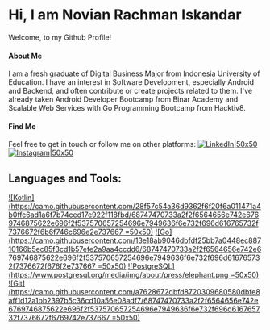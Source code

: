 # Hi, I am Novian Rachman Iskandar  

Welcome, to my Github Profile!

#### About Me

I am a fresh graduate of Digital Business Major from Indonesia University of Education. I have an interest in Software Development, especially Android and Backend, and often contribute or create projects related to them. I've already taken Android Developer Bootcamp from Binar Academy and Scalable Web Services with Go Programming Bootcamp from Hacktiv8.

#### Find Me
Feel free to get in touch or follow me on other platforms:
[![LinkedIn|50x50](https://camo.githubusercontent.com/c8a9c5b414cd812ad6a97a46c29af67239ddaeae08c41724ff7d945fb4c047e5/68747470733a2f2f6564656e742e6769746875622e696f2f537570657254696e7949636f6e732f696d616765732f7376672f6c696e6b6564696e2e737667)](https://www.linkedin.com/in/novianrachman/)
[![Instagram|50x50](https://camo.githubusercontent.com/c9dacf0f25a1489fdbc6c0d2b41cda58b77fa210a13a886d6f99e027adfbd358/68747470733a2f2f6564656e742e6769746875622e696f2f537570657254696e7949636f6e732f696d616765732f7376672f696e7374616772616d2e737667)](https://www.instagram.com/novian.rachmann/)

<!-- ## Github Stats
![GitHub Stats](https://github-readme-stats.vercel.app/api?username=novianr90&show_icons=true) -->

## Languages and Tools:
[![Kotlin](https://camo.githubusercontent.com/28f57c54a36d9362f6f20f6a011471a4b0ffc6ad1a6f7b74ced17e922f118fbd/68747470733a2f2f6564656e742e6769746875622e696f2f537570657254696e7949636f6e732f696d616765732f7376672f6b6f746c696e2e737667 =50x50)](https://kotlinlang.org/)
[![Go](https://camo.githubusercontent.com/13e18ab9046dbfdf25bb7a0448ec88710166b5ec85f3cd1b57efe2a9aa4ccdd6/68747470733a2f2f6564656e742e6769746875622e696f2f537570657254696e7949636f6e732f696d616765732f7376672f676f2e737667 =50x50)](https://go.dev/)
[![PostgreSQL](https://www.postgresql.org/media/img/about/press/elephant.png =50x50)](https://www.postgresql.org/)
[![Git](https://camo.githubusercontent.com/a7628672dbfd8720309680580dbfe8aff1d12a1bb2397b5c36cd10a56e08adf7/68747470733a2f2f6564656e742e6769746875622e696f2f537570657254696e7949636f6e732f696d616765732f7376672f6769742e737667 =50x50)](https://git-scm.com/)
